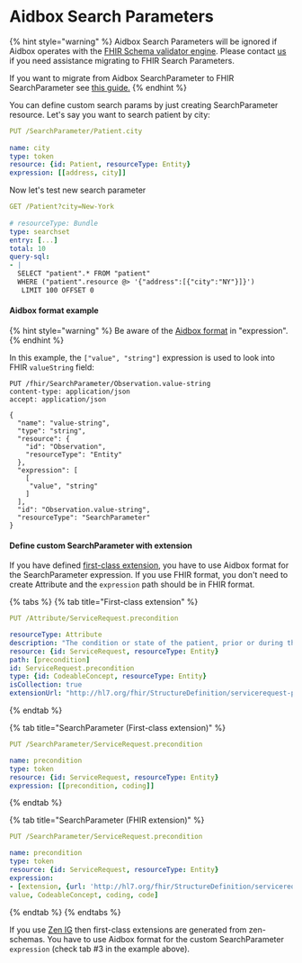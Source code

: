 # Aidbox Search Parameters

{% hint style="warning" %}
Aidbox Search Parameters will be ignored if Aidbox operates with the [FHIR Schema validator engine](../../../../modules/profiling-and-validation/fhir-schema-validator/). Please contact [us](../../../../contact-us.md) if you need assistance migrating to FHIR Search Parameters.

If you want to migrate from Aidbox SearchParameter to FHIR SearchParameter see [this guide.](../../../../storage-1/custom-resources/migrate-to-fhirschema/migrate-custom-resources-defined-with-entity-and-attributes-to-fhir-schema.md)
{% endhint %}

You can define custom search params by just creating SearchParameter resource. Let's say you want to search patient by city:

```yaml
PUT /SearchParameter/Patient.city
​
name: city
type: token
resource: {id: Patient, resourceType: Entity}
expression: [[address, city]]
```

Now let's test new search parameter

```yaml
GET /Patient?city=New-York
​
# resourceType: Bundle
type: searchset
entry: [...]
total: 10
query-sql: 
- | 
  SELECT "patient".* FROM "patient" 
  WHERE ("patient".resource @> '{"address":[{"city":"NY"}]}')
   LIMIT 100 OFFSET 0
```

#### Aidbox format example

{% hint style="warning" %}
Be aware of the [Aidbox format](../../../../modules-1/fhir-resources/aidbox-and-fhir-formats.md) in "expression".&#x20;
{% endhint %}

In this example, the `["value", "string"]` expression is used to look into FHIR `valueString` field:

```
PUT /fhir/SearchParameter/Observation.value-string
content-type: application/json
accept: application/json

{
  "name": "value-string",
  "type": "string",
  "resource": {
    "id": "Observation",
    "resourceType": "Entity"
  },
  "expression": [
    [
     "value", "string" 
    ]
  ],
  "id": "Observation.value-string",
  "resourceType": "SearchParameter"
}
```

#### Define custom SearchParameter with extension

If you have defined [first-class extension](../../../../storage-1/define-extensions/first-class-extensions.md), you have to use Aidbox format for the SearchParameter expression. If you use FHIR format, you don't need to create Attribute and the `expression` path should be in FHIR format.

{% tabs %}
{% tab title="First-class extension" %}
```yaml
PUT /Attribute/ServiceRequest.precondition

resourceType: Attribute
description: "The condition or state of the patient, prior or during the diagnostic procedure or test, for example, fasting, at-rest, or post-operative. This captures circumstances that may influence the measured value and have bearing on the interpretation of the result."
resource: {id: ServiceRequest, resourceType: Entity}
path: [precondition]
id: ServiceRequest.precondition
type: {id: CodeableConcept, resourceType: Entity}
isCollection: true
extensionUrl: "http://hl7.org/fhir/StructureDefinition/servicerequest-precondition"
```
{% endtab %}

{% tab title="SearchParameter (First-class extension)" %}
```yaml
PUT /SearchParameter/ServiceRequest.precondition

name: precondition
type: token
resource: {id: ServiceRequest, resourceType: Entity}
expression: [[precondition, coding]]
```
{% endtab %}

{% tab title="SearchParameter (FHIR extension)" %}
```yaml
PUT /SearchParameter/ServiceRequest.precondition

name: precondition
type: token
resource: {id: ServiceRequest, resourceType: Entity}
expression:
- [extension, {url: 'http://hl7.org/fhir/StructureDefinition/servicerequest-precondition'}, 
value, CodeableConcept, coding, code]

```
{% endtab %}
{% endtabs %}

If you use [Zen IG](../../../../aidbox-configuration/zen-configuration.md) then first-class extensions are generated from zen-schemas. You have to use Aidbox format for the custom SearchParameter `expression` (check tab #3 in the example above).

